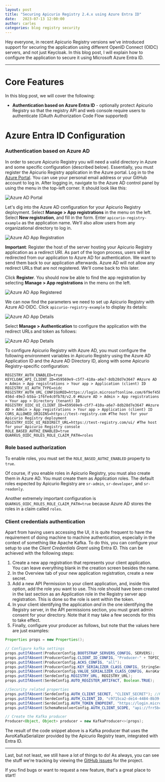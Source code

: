 ```yaml
---
layout: post
title: "Securing Apicurio Registry 2.4.x using Azure Entra ID"
date:   2023-07-13 12:00:00
author: carles
categories: blog registry security
---
```


Hey everyone, in recent Apicurio Registry versions we've introduced support for securing the application using different OpenID Connect (OIDC) servers, and not just Keycloak. In this blog post, I will explain how to configure the application to secure it using Microsoft Azure Entra ID.

---

Core Features
===
In this blog post, we will cover the following:

* **Authentication based on Azure Entra ID** - optionally protect Apicurio Registry so that the registry API and web console require users to authenticate (OAuth Authorization Code Flow supported)


Azure Entra ID Configuration
===

### Authentication based on Azure AD
In order to secure Apicurio Registry you will need a valid directory in Azure and some specific configuration (described below).
Essentially, you must register the Apicurio Registry application in the Azure portal. Log in to the [Azure Portal](https://portal.azure.com). You can use your personal email address or your GitHub account to log in.
After logging in, navigate to the Azure AD control panel by using the menu in the top-left corner. It should look like this:

![Azure AD Portal](/images/guides/azure-ad-portal.png)

Let's dig into the Azure AD configuration for your Apicurio Registry deployment. Select **Manage > App registrations** in the menu on the left. Select **New registration**, and fill in the form. Enter `apicurio-registry-example` as the application name. We'll also allow users from any organizational directory to log in.

![Azure AD App Registration](/images/guides/azure-ad-register-application.png)

**Important**: Register the host of the server hosting your Apicurio Registry application as a redirect URI. As part of the logon process, users will be redirected from our application to Azure AD for authentication. We want to send them back to our application afterwards. Azure AD will not allow any redirect URLs that are not registered. We'll come back to this later.

Click **Register**. You should now be able to find the app registration by selecting **Manage > App registrations** in the menu on the left.

![Azure AD App Registered](/images/guides/azure-ad-app-registered.png)

We can now find the parameters we need to set up Apicurio Registry with Azure AD OIDC. Click `apicurio-registry-example` to display its details:

![Azure AD App Details](/images/guides/azure-ad-app-details.png)

Select **Manage > Authentication** to configure the application with the redirect URLs and token as follows:

![Azure AD App Details](/images/guides/azure-ad-app-configuration.png)

To configure Apicurio Registry with Azure AD, you must configure the following environment variables in Apicurio Registry using the Azure AD Application ID and the Azure AD Directory ID, along with some Apicurio Registry-specific configuration:

```
REGISTRY_AUTH_ENABLED=true
KEYCLOAK_API_CLIENT_ID=459569e9-c5f7-410a-a6e7-8db28d7e3647 #Azure AD > Admin > App registrations > Your app > Application (client) ID
REGISTRY_UI_AUTH_TYPE=oidc
REGISTRY_AUTH_URL_CONFIGURED=https://login.microsoftonline.com/6f9ef45b-456d-49e3-b5ba-1f6fe4c0fb78/v2.0 #Azure AD > Admin > App registrations > Your app > Directory (tenant) ID
REGISTRY_OIDC_UI_CLIENT_ID=459569e9-c5f7-410a-a6e7-8db28d7e3647 #Azure AD > Admin > App registrations > Your app > Application (client) ID
CORS_ALLOWED_ORIGINS=https://test-registry.com #The host for your Apicurio Registry deployment
REGISTRY_OIDC_UI_REDIRECT_URL=https://test-registry.com/ui/ #The host for your Apicurio Registry console
ROLE_BASED_AUTHZ_ENABLED=true
QUARKUS_OIDC_ROLES_ROLE_CLAIM_PATH=roles
```

### Role based authorization

To enable roles, you must set the `ROLE_BASED_AUTHZ_ENABLED` property to `true`.

Of course, if you enable roles in Apicurio Registry, you must also create them in Azure AD.
You must create them as Application roles. The default roles expected by Apicurio Registry are `sr-admin`, `sr-developer`, and `sr-readonly`.

Another extremely important configuration is `QUARKUS_OIDC_ROLES_ROLE_CLAIM_PATH=true` because Azure AD stores the roles in a claim called `roles`.

### Client credentials authentication
Apart from having users accessing the UI, it is quite frequent to have the requirement of doing machine to machine authentication, especially in the context of something like Apache Kafka.
To do this, you can configure your setup to use the _Client Credentials Grant_ using Entra ID. This can be achieved with the following steps:

1. Create a new app registration that represents your client application. You can leave everything blank in the creation screen besides the name.
2. In the Overview tab of your new application registration, create a new secret.
3. Add a new API Permission to your client application, and, inside this option, add the role you want to use. This role should have been created in the last section as an Application role in the Registry server app registration. This is done so the role is sent within the token.
4. In your client identifying the application *and* in the one identifying the Registry server, in the API permissions section, you must grant admin consent for your directory. Note that it may take a few seconds for this to take effect.
5. Finally, configure your producer as follows, but note that the values here are just examples:

```java
Properties props = new Properties();

// Configure kafka settings
props.putIfAbsent(ProducerConfig.BOOTSTRAP_SERVERS_CONFIG, SERVERS);
props.putIfAbsent(ProducerConfig.CLIENT_ID_CONFIG, "Producer-" + TOPIC_NAME);
props.putIfAbsent(ProducerConfig.ACKS_CONFIG, "all");
props.putIfAbsent(ProducerConfig.KEY_SERIALIZER_CLASS_CONFIG, StringSerializer.class.getName());
props.putIfAbsent(ProducerConfig.VALUE_SERIALIZER_CLASS_CONFIG, AvroKafkaSerializer.class.getName());
props.putIfAbsent(SerdeConfig.REGISTRY_URL, REGISTRY_URL);
props.putIfAbsent(SerdeConfig.AUTO_REGISTER_ARTIFACT, Boolean.TRUE);

//Security related properties
props.putIfAbsent(SerdeConfig.AUTH_CLIENT_SECRET, "CLIENT_SECRET"); //Here you must use the client secret of your client application created in step 2 above.
props.putIfAbsent(SerdeConfig.AUTH_CLIENT_ID, "c9715ca2-de14-4484-8b39-95f10050b099"); //This is the client ID of your client application.
props.putIfAbsent(SerdeConfig.AUTH_TOKEN_ENDPOINT, "https://login.microsoftonline.com/6f9ef45b-456d-49e3-b5ba-2f6fe4c0fb78/oauth2/v2.0/token"); //This is the token endpoint, the UUID is your tenant ID from Entra ID.
props.putIfAbsent(SchemaResolverConfig.AUTH_CLIENT_SCOPE, "api://frr5bc25-b280-4def-91ff-179d6c3b9d4f/.default"); //Finally, this is the expected value structure for the scope. The UUID is the application ID of the app registration that represents your Apicurio Registry server.

// Create the Kafka producer
Producer<Object, Object> producer = new KafkaProducer<>(props);
```
The result of the code snippet above is a Kafka producer that uses  the AvroKafkaSerializer provided by the Apicurio Registry team, integrated with Entra ID.

---
Last, but not least, we still have a lot of things to do!  As always, you can see the
stuff we're tracking by viewing the [GitHub issues](https://github.com/Apicurio/apicurio-registry/issues) for the project.

If you find bugs or want to request a new feature, that's a great place to start!
